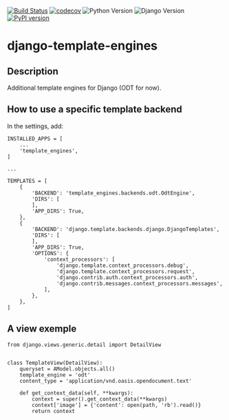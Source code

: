 [![Build Status](https://travis-ci.org/Terralego/django-template-engines.svg?branch=master)](https://travis-ci.org/Terralego/django-template-engines)
[![codecov](https://codecov.io/gh/Terralego/django-template-engines/branch/master/graph/badge.svg)](https://codecov.io/gh/Terralego/django-template-engines)
![Python Version](https://img.shields.io/badge/python-%3E%3D%203.6-blue.svg)
![Django Version](https://img.shields.io/badge/django-%3E%3D%202.1-blue.svg)
[![PyPI version](https://badge.fury.io/py/django-template-engines.svg)](https://badge.fury.io/py/django-template-engines)

# django-template-engines

## Description

Additional template engines for Django (ODT for now).

## How to use a specific template backend

In the settings, add:

```
INSTALLED_APPS = [
    ...
    'template_engines',
]

...

TEMPLATES = [
    {
        'BACKEND': 'template_engines.backends.odt.OdtEngine',
        'DIRS': [
        ],
        'APP_DIRS': True,
    },
    {
        'BACKEND': 'django.template.backends.django.DjangoTemplates',
        'DIRS': [
        ],
        'APP_DIRS': True,
        'OPTIONS': {
            'context_processors': [
                'django.template.context_processors.debug',
                'django.template.context_processors.request',
                'django.contrib.auth.context_processors.auth',
                'django.contrib.messages.context_processors.messages',
            ],
        },
    },
]
```

## A view exemple

```
from django.views.generic.detail import DetailView


class TemplateView(DetailView):
    queryset = AModel.objects.all()
    template_engine = 'odt'
    content_type = 'application/vnd.oasis.opendocument.text'

    def get_context_data(self, **kwargs):
        context = super().get_context_data(**kwargs)
        context['image'] = {'content': open(path, 'rb').read()}
        return context
```
